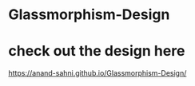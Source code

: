 # Glassmorphism-Design

# check out the design here
https://anand-sahni.github.io/Glassmorphism-Design/

